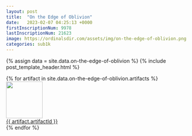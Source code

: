 ```yaml
---
layout: post
title:  "On the Edge of Oblivion"
date:   2023-02-07 04:25:13 +0000
firstInscriptionNum: 9978
lastInscriptionNum: 21623
image: https://ordinalsdir.com/assets/img/on-the-edge-of-oblivion.png
categories: sub1k
---
```

{% assign data = site.data.on-the-edge-of-oblivion %}
{% include post_template_header.html %}

<div class="grid-container">
    {% for artifact in site.data.on-the-edge-of-oblivion.artifacts  %}
        <div class="grid-item">
            <img src="{{site.url}}/assets/img/on-the-edge-of-oblivion.png" width="100" height="100"/><br>
            <a href="https://ordinals.com/inscription/{{artifact.inscriptionId}}" target="_blank">{{ artifact.artifactId }}</a>
        </div>
    {% endfor %}
</div>